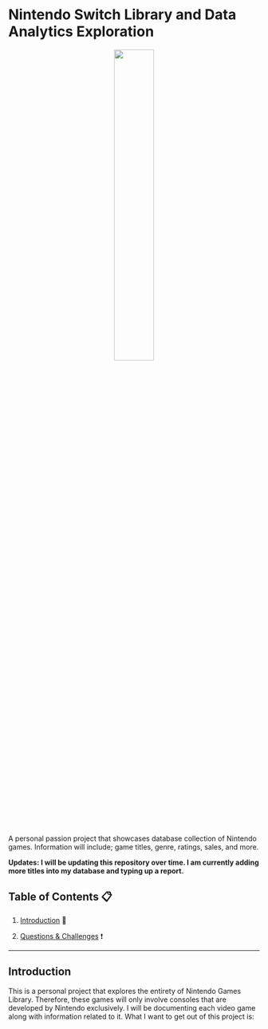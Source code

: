 # Nintendo Switch Library and Data Analytics Exploration

<p align="center">
<img src="https://media1.giphy.com/media/PkKjXRfMCxnRMHQWqE/giphy.gif" width=40% height=40%>

A personal passion project that showcases database collection of Nintendo games. Information will include; game titles, genre, ratings, sales, and more.

**Updates: I will be updating this repository over time. I am currently adding more titles into my database and typing up a report.**


## Table of Contents 📋

1. [Introduction](#-introduction) 📝

2. [Questions & Challenges](#-questions-&-challenges) ❗



---
## Introduction
This is a personal project that explores the entirety of Nintendo Games Library. Therefore, these games will only involve consoles that are developed by Nintendo exclusively. I will be documenting each video game along with information related to it. What I want to get out of this project is:
